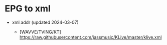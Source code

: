 # EPG to xml

* xml addr (updated 2024-03-07)

  - [WAVVE/TVING/KT]
    https://raw.githubusercontent.com/jassmusic/KLive/master/klive.xml

